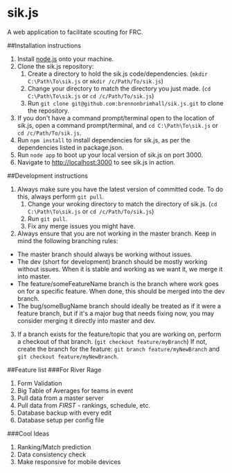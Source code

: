 sik.js
======

A web application to facilitate scouting for FRC.

##Installation instructions
1. Install [node.js](http://nodejs.org/) onto your machine.
2. Clone the sik.js repository:
    1. Create a directory to hold the sik.js code/dependencies. (`mkdir C:\Path\To\sik.js` or `mkdir /c/Path/To/sik.js`)
    2. Change your directory to match the directory you just made. (`cd C:\Path\To\sik.js` or `cd /c/Path/To/sik.js`)
    3. Run `git clone git@github.com:brennonbrimhall/sik.js.git` to clone the repository.
3. If you don't have a command prompt/terminal open to the location of sik.js, open a command prompt/terminal, and `cd C:\Path\To\sik.js` or `cd /c/Path/To/sik.js`.
4. Run `npm install` to install dependencies for sik.js, as per the dependencies listed in package.json.
5. Run `node app` to boot up your local version of sik.js on port 3000.
6. Navigate to [http://localhost:3000](http://localhost:3000) to see sik.js in action.

##Development instructions
1. Always make sure you have the latest version of committed code.  To do this, always perform `git pull`.
    1.  Change your wroking directory to match the directory of sik.js. (`cd C:\Path\To\sik.js` or `cd /c/Path/To/sik.js`)
    2.  Run `git pull`.
    3.  Fix any merge issues you might have.
2. Always ensure that you are not working in the master branch.  Keep in mind the following branching rules:
  * The master branch should always be working without issues.
  * The dev (short for development) branch should be mostly working without issues.  When it is stable and working as we want it, we merge it into master.
  * The feature/someFeatureName branch is the branch where work goes on for a specific feature.  When done, this should be merged into the dev branch.
  * The bug/someBugName branch should ideally be treated as if it were a feature branch, but if it's a major bug that needs fixing now, you may consider merging it directly into master and dev.
3. If a branch exists for the feature/topic that you are working on, perform a checkout of that branch. (`git checkout feature/myBranch`)  If not, create the branch for the feature: `git branch feature/myNewBranch` and `git checkout feature/myNewBranch`.

##Feature list
###For River Rage
1. Form Validation
2. Big Table of Averages for teams in event
3. Pull data from a master server
4. Pull data from *FIRST* - rankings, schedule, etc.
5. Database backup with every edit
6. Database setup per config file

###Cool Ideas
1. Ranking/Match prediction
2. Data consistency check
3. Make responsive for mobile devices
